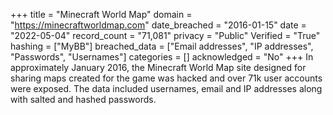 +++
title = "Minecraft World Map"
domain = "https://minecraftworldmap.com"
date_breached = "2016-01-15"
date = "2022-05-04"
record_count = "71,081"
privacy = "Public"
Verified = "True"
hashing = ["MyBB"]
breached_data = ["Email addresses", "IP addresses", "Passwords", "Usernames"]
categories = []
acknowledged = "No"
+++
In approximately January 2016, the Minecraft World Map site designed for sharing maps created for the game was hacked and over 71k user accounts were exposed. The data included usernames, email and IP addresses along with salted and hashed passwords.
